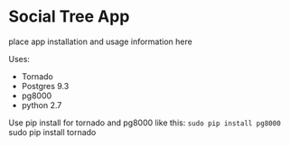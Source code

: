 Social Tree App
===============

place app installation and usage information here


Uses:
* Tornado
* Postgres 9.3
* pg8000
* python 2.7 


Use pip install for tornado and pg8000 
like this: 
`sudo pip install pg8000
`sudo pip install tornado
